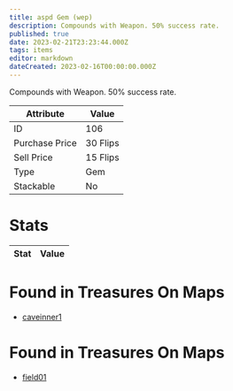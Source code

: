 ```yaml
---
title: aspd Gem (wep)
description: Compounds with Weapon. 50% success rate.
published: true
date: 2023-02-21T23:23:44.000Z
tags: items
editor: markdown
dateCreated: 2023-02-16T00:00:00.000Z
---
```


Compounds with Weapon. 50% success rate.

|Attribute|Value|
|-|-|
|ID|106|
|Purchase Price|30 Flips|
|Sell Price|15 Flips|
|Type|Gem|
|Stackable|No|

# Stats
|Stat|Value|
|-|-|

# Found in Treasures On Maps
 * [caveinner1](/maps/caveinner1)
# Found in Treasures On Maps
 * [field01](/maps/field01)